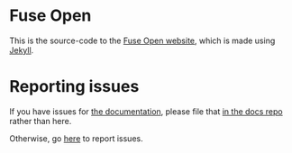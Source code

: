 # Fuse Open

This is the source-code to the [Fuse Open website](https://fuse-open.github.io),
which is made using [Jekyll](https://jekyllrb.com).

# Reporting issues

If you have issues for [the documentation](https://fuse-open.github.io/docs), please
file that [in the docs repo](https://github.com/fuse-open/docs/issues) rather than
here.

Otherwise, go [here](https://github.com/fuse-open/fuse-open.github.io/issues) to
report issues.
